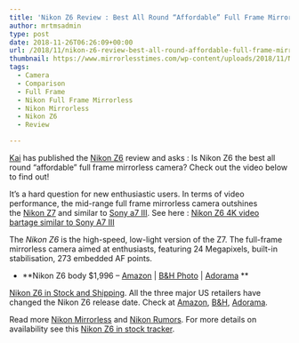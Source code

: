 ```yaml
---
title: 'Nikon Z6 Review : Best All Round “Affordable” Full Frame Mirrorless'
author: mrtmsadmin
type: post
date: 2018-11-26T06:26:09+00:00
url: /2018/11/nikon-z6-review-best-all-round-affordable-full-frame-mirrorless/
thumbnail: https://www.mirrorlesstimes.com/wp-content/uploads/2018/11/Nikon-Z6.jpg
tags:
  - Camera
  - Comparison
  - Full Frame
  - Nikon Full Frame Mirrorless
  - Nikon Mirrorless
  - Nikon Z6
  - Review

---
```

<a class="ext-link" title="" href="https://www.youtube.com/channel/UCknMR7NOY6ZKcVbyzOxQPhw" target="_blank" rel="noopener external nofollow">Kai</a> has published the <a href="https://www.mirrorlesstimes.com/tags/nikon-z6/" target="_blank" rel="noopener">Nikon Z6</a> review and asks : Is Nikon Z6 the best all round “affordable” full frame mirrorless camera? Check out the video below to find out!

It&#8217;s a hard question for new enthusiastic users. In terms of video performance, the mid-range full frame mirrorless camera outshines the [Nikon Z7][1] and similar to [Sony a7 III][2]. See here : [Nikon Z6 4K video bartage similar to Sony A7 III][3]<!--more-->



The _Nikon Z6_ is the high-speed, low-light version of the Z7. The full-frame mirrorless camera aimed at enthusiasts, featuring 24 Megapixels, built-in stabilisation, 273 embedded AF points.

  * **Nikon Z6 body $1,996 – <a href="https://www.amazon.com/s/s/ref=sr_nr_p_n_availability_1?fst=p90x%3A1&rh=n%3A172282%2Cn%3A502394%2Ck%3Anikon+z6%2Cp_n_availability%3A1248801011&keywords=nikon+z6&ie=UTF8&qid=1534991636&tag=daicamnew-20" target="_blank" rel="nofollow external noopener noreferrer" data-wpel-link="external" data-amzn-asin="1534991636">Amazon</a> | <a href="https://www.bhphotovideo.com/c/search?InitialSearch=yes&N=0&Ntt=Nikon+Z6&Top+Nav-Search=&sts=ma&BI=20175&KBID=14249" target="_blank" rel="nofollow external noopener noreferrer" data-wpel-link="external">B&H Photo</a> | <a class="broken_link" href="https://adorama.evyy.net/c/63923/51926/1036?u=https%3A%2F%2Fwww.adorama.com%2Fl%2F%3Fsearchinfo%3DNikon%2BZ6" target="_blank" rel="nofollow external noopener noreferrer">Adorama</a> **

[Nikon Z6 in Stock and Shipping][4]. All the three major US retailers have changed the Nikon Z6 release date. Check at <a href="https://www.amazon.com/Nikon-FX-Format-Mirrorless-Camera-24-70mm/dp/B07GPRSYG8/?tag=daicamnew-20" data-amzn-asin="B07GPRSYG8">Amazon</a>, [B&H][5], [Adorama][6].

Read more [Nikon Mirrorless][7] and <a href="https://www.dailycameranews.com/tag/nikon-rumors/" target="_blank" rel="noopener">Nikon Rumors</a>. For more details on availability see this <a href="https://www.dailycameranews.com/2018/09/nikon-z6-in-stock-availability-tracker/" target="_blank" rel="noopener">Nikon Z6 in stock tracker</a>.

 [1]: https://www.mirrorlesstimes.com/tags/nikon-z7/
 [2]: https://www.mirrorlesstimes.com/tags/sony-a7-iii/
 [3]: https://www.mirrorlesstimes.com/2018/11/nikon-z6-4k-video-bartage-similar-to-sony-a7-iii/
 [4]: https://www.dailycameranews.com/2018/11/nikon-z6-in-stock-and-shipping/
 [5]: https://www.bhphotovideo.com/c/product/1431706-REG/nikon_1595_z6_mirrorless_digital_camera.html/BI/20175/KBID/14249/
 [6]: https://adorama.evyy.net/c/63923/51926/1036?u=https://www.adorama.com/nkz6.html
 [7]: https://www.mirrorlesstimes.com/tags/nikon-mirrorless/
